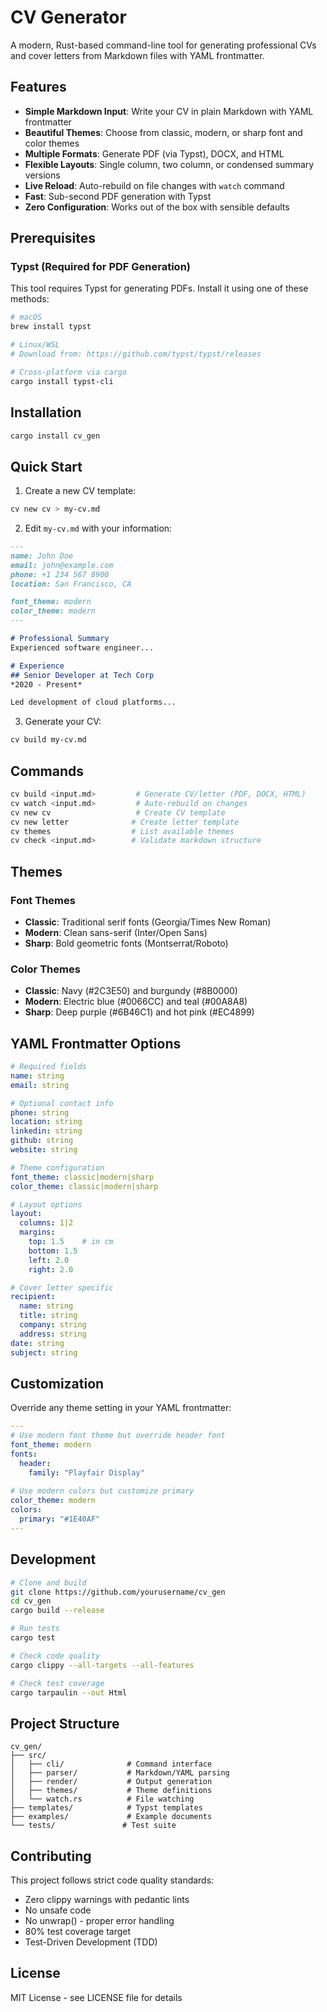 # CV Generator

A modern, Rust-based command-line tool for generating professional CVs and cover letters from Markdown files with YAML frontmatter.

## Features

- **Simple Markdown Input**: Write your CV in plain Markdown with YAML frontmatter
- **Beautiful Themes**: Choose from classic, modern, or sharp font and color themes  
- **Multiple Formats**: Generate PDF (via Typst), DOCX, and HTML
- **Flexible Layouts**: Single column, two column, or condensed summary versions
- **Live Reload**: Auto-rebuild on file changes with `watch` command
- **Fast**: Sub-second PDF generation with Typst
- **Zero Configuration**: Works out of the box with sensible defaults

## Prerequisites

### Typst (Required for PDF Generation)

This tool requires Typst for generating PDFs. Install it using one of these methods:

```bash
# macOS
brew install typst

# Linux/WSL
# Download from: https://github.com/typst/typst/releases

# Cross-platform via cargo
cargo install typst-cli
```

## Installation

```bash
cargo install cv_gen
```

## Quick Start

1. Create a new CV template:

```bash
cv new cv > my-cv.md
```

2. Edit `my-cv.md` with your information:

```markdown
---
name: John Doe
email: john@example.com
phone: +1 234 567 8900
location: San Francisco, CA

font_theme: modern
color_theme: modern
---

# Professional Summary
Experienced software engineer...

# Experience
## Senior Developer at Tech Corp
*2020 - Present*

Led development of cloud platforms...
```

3. Generate your CV:

```bash
cv build my-cv.md
```

## Commands

```bash
cv build <input.md>         # Generate CV/letter (PDF, DOCX, HTML)
cv watch <input.md>         # Auto-rebuild on changes
cv new cv                   # Create CV template
cv new letter              # Create letter template
cv themes                  # List available themes
cv check <input.md>        # Validate markdown structure
```

## Themes

### Font Themes

- **Classic**: Traditional serif fonts (Georgia/Times New Roman)
- **Modern**: Clean sans-serif (Inter/Open Sans)  
- **Sharp**: Bold geometric fonts (Montserrat/Roboto)

### Color Themes

- **Classic**: Navy (#2C3E50) and burgundy (#8B0000)
- **Modern**: Electric blue (#0066CC) and teal (#00A8A8)
- **Sharp**: Deep purple (#6B46C1) and hot pink (#EC4899)

## YAML Frontmatter Options

```yaml
# Required fields
name: string
email: string

# Optional contact info
phone: string
location: string
linkedin: string
github: string
website: string

# Theme configuration
font_theme: classic|modern|sharp
color_theme: classic|modern|sharp

# Layout options
layout:
  columns: 1|2
  margins:
    top: 1.5    # in cm
    bottom: 1.5
    left: 2.0
    right: 2.0

# Cover letter specific
recipient:
  name: string
  title: string
  company: string
  address: string
date: string
subject: string
```

## Customization

Override any theme setting in your YAML frontmatter:

```yaml
---
# Use modern font theme but override header font
font_theme: modern
fonts:
  header:
    family: "Playfair Display"
    
# Use modern colors but customize primary
color_theme: modern
colors:
  primary: "#1E40AF"
---
```

## Development

```bash
# Clone and build
git clone https://github.com/yourusername/cv_gen
cd cv_gen
cargo build --release

# Run tests
cargo test

# Check code quality
cargo clippy --all-targets --all-features

# Check test coverage
cargo tarpaulin --out Html
```

## Project Structure

```
cv_gen/
├── src/
│   ├── cli/              # Command interface
│   ├── parser/           # Markdown/YAML parsing
│   ├── render/           # Output generation
│   ├── themes/           # Theme definitions
│   └── watch.rs          # File watching
├── templates/            # Typst templates
├── examples/             # Example documents
└── tests/               # Test suite
```

## Contributing

This project follows strict code quality standards:
- Zero clippy warnings with pedantic lints
- No unsafe code
- No unwrap() - proper error handling
- 80% test coverage target
- Test-Driven Development (TDD)

## License

MIT License - see LICENSE file for details